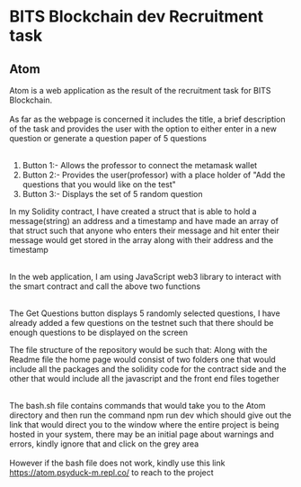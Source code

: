 # BITS Blockchain dev Recruitment task

## Atom
Atom is a web application as the result of the recruitment task for BITS Blockchain. <br><br>
As far as the webpage is concerned it includes the title, a brief description of the task and 
provides the user with the option to either enter in a new question or generate a question paper of 5 questions<br><br> 

<ol>
  <li> Button 1:- Allows the professor to connect the metamask wallet
  <li> Button 2:- Provides the user(professor) with a place holder of "Add the questions that you would like on the test"
  <li> Button 3:- Displays the set of 5 random question
    </ol>
    
In my Solidity contract, I have created a struct that is able to hold a message(string) an address and a timestamp and have made an array of that struct such that anyone who enters their message and hit enter their message would get stored in the array along with their address and the timestamp<br><br>

In the web application, I am using JavaScript web3 library to interact with the smart contract and call the above two functions<br><br>

The Get Questions button displays 5 randomly selected questions, I have already added a few questions on the testnet such that there should be enough questions to be displayed on the screen



The file structure of the repository would be such that:
Along with the Readme file the home page would consist of two folders one that would include all the packages and the solidity code for the contract side and the other that would include all the javascript and the front end files together<br><br>

The bash.sh file contains commands that would take you to the Atom directory and then run the command npm run dev which should give out the link that would direct you to the window where the entire project is being hosted in your system, there may be an initial page about warnings and errors, kindly ignore that and click on the grey area<br><br>
However if the bash file does not work, kindly use this link https://atom.psyduck-m.repl.co/ to reach to the project

      

